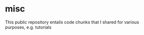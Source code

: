 # misc
This public repository entails code chunks that I shared for various purposes, e.g. tutorials
